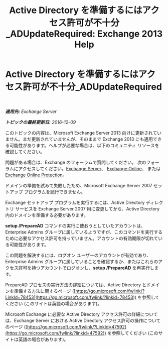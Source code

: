 ﻿---
title: 'Active Directory を準備するにはアクセス許可が不十分_ADUpdateRequired: Exchange 2013 Help'
TOCTitle: Active Directory を準備するにはアクセス許可が不十分_ADUpdateRequired
ms:assetid: 1412d8a1-605a-4b1e-bee3-0c97f2cc9e65
ms:mtpsurl: https://technet.microsoft.com/ja-jp/library/ms.exch.setupreadiness.adupdaterequired(v=EXCHG.150)
ms:contentKeyID: 48269194
ms.date: 04/24/2018
mtps_version: v=EXCHG.150
ms.translationtype: HT
---

# Active Directory を準備するにはアクセス許可が不十分\_ADUpdateRequired

 

_**適用先:** Exchange Server_

_**トピックの最終更新日:** 2016-12-09_

このトピックの内容は、Microsoft Exchange Server 2013 向けに更新されていません。まだ更新されていませんが、そのままで Exchange 2013 にも適用できる可能性があります。ヘルプが必要な場合は、以下のコミュニティ リソースを確認してください。

問題がある場合は、Exchange のフォーラムで質問してください。 次のフォーラムにアクセスしてください。[Exchange Server](https://go.microsoft.com/fwlink/p/?linkid=60612)、 [Exchange Online](https://go.microsoft.com/fwlink/p/?linkid=267542)、 または [Exchange Online Protection](https://go.microsoft.com/fwlink/p/?linkid=285351)。

ドメインの準備を試みて失敗したため、Microsoft Exchange Server 2007 セットアップ プログラムを続行できません。

Exchange セットアップ プログラムを実行するには、Active Directory ディレクトリ サービスを Exchange Server 2007 用に変更してから、Active Directory 内のドメインを準備する必要があります。

**setup /PrepareAD** コマンドの実行に使おうとしていたアカウントは、Enterprise Admins グループに属しているようですが、このコマンドを実行するために必要なアクセス許可を持っていません。アカウントの有効期限が切れている可能性があります。

この問題を解決するには、ログオン ユーザーのアカウントが有効であり、Enterprise Admins グループに属していることを確認するか、またはこれらのアクセス許可を持つアカウントでログオンし、**setup /PrepareAD** を再実行します。

PrepareAD プロセスの実行方法の詳細については、Active Directory とドメインを準備する方法に関するページ ([https://go.microsoft.com/fwlink/?LinkId=78453](https://go.microsoft.com/fwlink/?linkid=78453)) を参照してください (このサイトは英語の場合があります)。

Microsoft Exchange に必要な Active Directory アクセス許可の詳細については、Exchange Server における Active Directory アクセス許可の操作についてのページ ([https://go.microsoft.com/fwlink/?LinkId=47592](https://go.microsoft.com/fwlink/?linkid=47592)) を参照してください (このサイトは英語の場合があります)。

